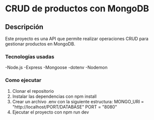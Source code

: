 # CRUD de productos con MongoDB

## Descripción
Este proyecto es una API que permite realizar operaciones CRUD para gestionar productos en MongoDB.

### Tecnologías usadas
-Node.js
-Express
-Mongoose
-dotenv
-Nodemon

### Como ejecutar
1. Clonar el repositorio
2. Instalar las dependencias con npm install
3. Crear un archivo .env con la siguiente estructura:
MONGO_URI = "http://localhost/PORT/DATABASE"
PORT = "8080"
4. Ejecutar el proyecto con npm run dev